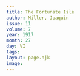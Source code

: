 ```yaml
---
title: The Fortunate Isle
author: Miller, Joaquin
issue: 11
volume: 7
year: 1917
month: 27
day: VI
tags:
layout: page.njk
image:
---
```


